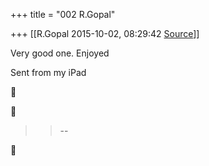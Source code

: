 +++
title = "002 R.Gopal"

+++
[[R.Gopal	2015-10-02, 08:29:42 [Source](https://groups.google.com/g/samskrita/c/c9vuEWP1978)]]



Very good one. Enjoyed  
  
Sent from my iPad





> 
> > --  
> > 



